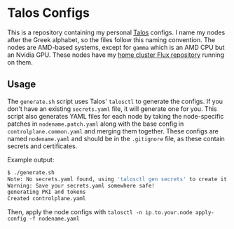 # Talos Configs

This is a repository containing my personal [Talos](https://www.talos.dev/) configs. I name my nodes after the Greek alphabet, so the files follow this naming convention. The nodes are AMD-based systems, except for `gamma` which is an AMD CPU but an Nvidia GPU. These nodes have my [home cluster Flux repository](https://github.com/USA-RedDragon/home-cluster-flux) running on them.

## Usage

The `generate.sh` script uses Talos' `talosctl` to generate the configs. If you don't have an existing `secrets.yaml` file, it will generate one for you. This script also generates YAML files for each node by taking the node-specific patches in `nodename.patch.yaml` along with the base config in `controlplane.common.yaml` and merging them together. These configs are named `nodename.yaml` and should be in the `.gitignore` file, as these contain secrets and certificates.

Example output:

```bash
$ ./generate.sh
Note: No secrets.yaml found, using 'talosctl gen secrets' to create it...
Warning: Save your secrets.yaml somewhere safe!
generating PKI and tokens
Created controlplane.yaml
```

Then, apply the node configs with `talosctl -n ip.to.your.node apply-config -f nodename.yaml`
